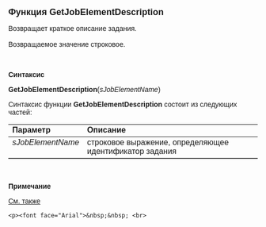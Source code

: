 ﻿<html>
<head>
<title>GetJobElementDescription</title>
    <style type="text/css">
        .style1
        {
            font-family: Arial;
        }
    </style>
</head>

<body>

<p><strong><font size="4" face="Arial">Функция GetJobElementDescription</font></strong></p>

<p class="label"><font face="Arial">Возвращает краткое описание задания.<br>
<br>
Возвращаемое значение строковое.</font></p>

<p class="label">&nbsp;</p>

<p class="label"><font face="Arial"><b>Синтаксис</b></font></p>

<p><span class="style1"><strong>GetJobElementDescription</strong></span><font face="Arial">(<em>sJobElementName</em>)</font></p>

<p><font face="Arial">Синтаксис функции <span class="style1"><strong>
    GetJobElementDescription </strong></span>состоит из следующих частей:</font></p>

<table border="1" cellPadding="5" cols="2" frame="below" rules="rows">
<TBODY>
  <tr vAlign="top">
    <td class="label" width="29%"><font face="Arial"><b>Параметр</b></font></td>
    <td class="label" width="71%"><font face="Arial"><strong>Описание</strong></font></td>
  </tr>
  <tr vAlign="top">
    <td width="29%"><font face="Arial"><em>sJobElementName</em></font></td>
    <td width="71%"><font face="Arial">строковое выражение, определяющее идентификатор 
        задания</font></td>
  </tr>
</TBODY>
</table>

<p class="label"><br>
</p>

<p class="label"><font face="Arial"><b>Примечание</b></font></p>

<p class="label"><a href="../../functions.html"><font face="Arial">См. 
также</font></a></p>

    <p><font face="Arial">&nbsp;&nbsp; <br>
</font></p>
</body>
</html>
